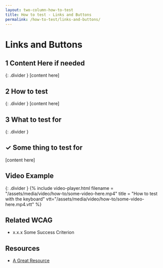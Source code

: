 ```yaml
---
layout: two-column-how-to-test
title: How to test - Links and Buttons
permalink: /how-to-test/links-and-buttons/
---
```


# Links and Buttons

## <step-number>1</step-number> Content Here if needed
{: .divider }
[content here]

## <step-number>2</step-number> How to test
{: .divider }
[content here]

## <step-number>3</step-number> What to test for
{: .divider }

## ✓ Some thing to test for
[content here]

## Video Example
{: .divider }
{% include video-player.html filename = "/assets/media/video/how-to/some-video-here.mp4" title = "How to test with the keyboard" vtt="/assets/media/video/how-to/some-video-here.mp4.vtt" %}

## Related WCAG
- x.x.x Some Success Criterion

## Resources
- [A Great Resource](https://google.com/)